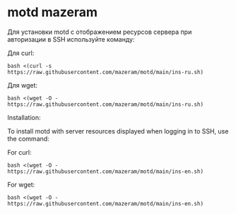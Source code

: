 # motd mazeram
Для установки motd с отображением ресурсов сервера при авторизации в SSH используйте команду:

Для curl:

`bash <(curl -s https://raw.githubusercontent.com/mazeram/motd/main/ins-ru.sh)`

Для wget:

`bash <(wget -O - https://raw.githubusercontent.com/mazeram/motd/main/ins-ru.sh)`

Installation:

To install motd with server resources displayed when logging in to SSH, use the command:

For curl:

`bash <(wget -O - https://raw.githubusercontent.com/mazeram/motd/main/ins-en.sh)`

For wget:

`bash <(wget -O - https://raw.githubusercontent.com/mazeram/motd/main/ins-en.sh)`
